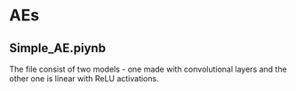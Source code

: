 # AEs

## Simple_AE.piynb
The file consist of two models - one made with convolutional layers and the other one is linear with ReLU activations.
